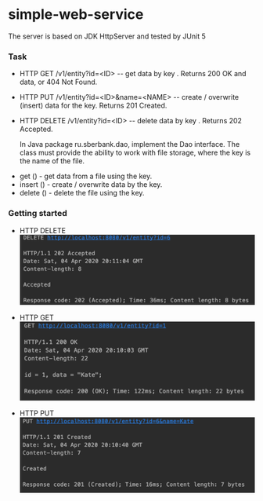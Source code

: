 # simple-web-service
The server is based on JDK HttpServer and tested by JUnit 5

###   Task
* HTTP GET /v1/entity?id=\<ID> -- get data by key <ID>. Returns 200 OK and data, or 404 Not Found.
* HTTP PUT /v1/entity?id=\<ID>&name=\<NAME> -- create / overwrite (insert) data for the <ID>key. Returns 201 Created.
* HTTP DELETE /v1/entity?id=\<ID> -- delete data by key <ID>. Returns 202 Accepted.
  
  In Java package ru.sberbank.dao, implement the Dao interface. The class must provide the ability to work with file storage, where the key is the name of the file.
- get () - get data from a file using the <ID>key.
- insert () - create / overwrite data by the <ID>key.
- delete () - delete the file using the <ID>key.

### Getting started

- HTTP DELETE
![](https://github.com/azazelija/simple-web-service/blob/master/SBServiceDELETE.png)

- HTTP GET 
![](https://github.com/azazelija/simple-web-service/blob/master/SBServiceGET.png)

- HTTP PUT
![](https://github.com/azazelija/simple-web-service/blob/master/SbServicePUT.png)
